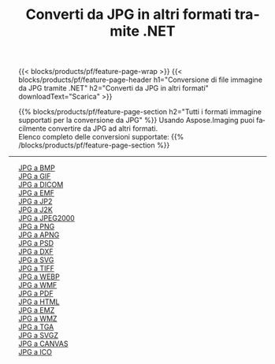 ﻿---
title: Converti da JPG in altri formati tramite .NET 
weight: 3920
url: /it/net/conversion/from/jpg 
lang: it
langdirlevel: 2
locales: zh-hans,ja,it,ru,de,es,fr,nl,id,lt,pl,pt,vi,tr,ko,zh-hant,ar,hi,th,sv,cs,uk,he
description: Usando Aspose.Imaging puoi facilmente convertire da JPG ad altri formati
---

{{< blocks/products/pf/feature-page-wrap >}}
{{< blocks/products/pf/feature-page-header h1="Conversione di file immagine da JPG tramite .NET" h2="Converti da JPG in altri formati" downloadText="Scarica" >}}


{{% blocks/products/pf/feature-page-section  h2="Tutti i formati immagine supportati per la conversione da JPG" %}}
Usando Aspose.Imaging puoi facilmente convertire da JPG ad altri formati.
<br/>
Elenco completo delle conversioni supportate:
{{% /blocks/products/pf/feature-page-section %}}
<div class="container-fluid productfamilypage bg-gray">
    <div class="convertypes bg-gray agp-content section">
        <div class="container">
		<hr style="margin-left:-20px;"/>
		<div class="row other-converters">
		    <div class='col-md-2 other-converter remove-lp remove-rp'><a href="/imaging/it/net/conversion/jpg-to-bmp" >JPG a BMP</a></div><div class='col-md-2 other-converter remove-lp remove-rp'><a href="/imaging/it/net/conversion/jpg-to-gif" >JPG a GIF</a></div><div class='col-md-2 other-converter remove-lp remove-rp'><a href="/imaging/it/net/conversion/jpg-to-dicom" >JPG a DICOM</a></div><div class='col-md-2 other-converter remove-lp remove-rp'><a href="/imaging/it/net/conversion/jpg-to-emf" >JPG a EMF</a></div><div class='col-md-2 other-converter remove-lp remove-rp'><a href="/imaging/it/net/conversion/jpg-to-jp2" >JPG a JP2</a></div><div class='col-md-2 other-converter remove-lp remove-rp'><a href="/imaging/it/net/conversion/jpg-to-j2k" >JPG a J2K</a></div><div class='col-md-2 other-converter remove-lp remove-rp'><a href="/imaging/it/net/conversion/jpg-to-jpeg2000" >JPG a JPEG2000</a></div><div class='col-md-2 other-converter remove-lp remove-rp'><a href="/imaging/it/net/conversion/jpg-to-png" >JPG a PNG</a></div><div class='col-md-2 other-converter remove-lp remove-rp'><a href="/imaging/it/net/conversion/jpg-to-apng" >JPG a APNG</a></div><div class='col-md-2 other-converter remove-lp remove-rp'><a href="/imaging/it/net/conversion/jpg-to-psd" >JPG a PSD</a></div><div class='col-md-2 other-converter remove-lp remove-rp'><a href="/imaging/it/net/conversion/jpg-to-dxf" >JPG a DXF</a></div><div class='col-md-2 other-converter remove-lp remove-rp'><a href="/imaging/it/net/conversion/jpg-to-svg" >JPG a SVG</a></div><div class='col-md-2 other-converter remove-lp remove-rp'><a href="/imaging/it/net/conversion/jpg-to-tiff" >JPG a TIFF</a></div><div class='col-md-2 other-converter remove-lp remove-rp'><a href="/imaging/it/net/conversion/jpg-to-webp" >JPG a WEBP</a></div><div class='col-md-2 other-converter remove-lp remove-rp'><a href="/imaging/it/net/conversion/jpg-to-wmf" >JPG a WMF</a></div><div class='col-md-2 other-converter remove-lp remove-rp'><a href="/imaging/it/net/conversion/jpg-to-pdf" >JPG a PDF</a></div><div class='col-md-2 other-converter remove-lp remove-rp'><a href="/imaging/it/net/conversion/jpg-to-html" >JPG a HTML</a></div><div class='col-md-2 other-converter remove-lp remove-rp'><a href="/imaging/it/net/conversion/jpg-to-emz" >JPG a EMZ</a></div><div class='col-md-2 other-converter remove-lp remove-rp'><a href="/imaging/it/net/conversion/jpg-to-wmz" >JPG a WMZ</a></div><div class='col-md-2 other-converter remove-lp remove-rp'><a href="/imaging/it/net/conversion/jpg-to-tga" >JPG a TGA</a></div><div class='col-md-2 other-converter remove-lp remove-rp'><a href="/imaging/it/net/conversion/jpg-to-svgz" >JPG a SVGZ</a></div><div class='col-md-2 other-converter remove-lp remove-rp'><a href="/imaging/it/net/conversion/jpg-to-canvas" >JPG a CANVAS</a></div><div class='col-md-2 other-converter remove-lp remove-rp'><a href="/imaging/it/net/conversion/jpg-to-ico" >JPG a ICO</a></div>
                </div>
        </div>
    </div>
</div>
<br/>

